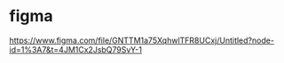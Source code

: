 # figma
https://www.figma.com/file/GNTTM1a75XqhwlTFR8UCxj/Untitled?node-id=1%3A7&t=4JM1Cx2JsbQ79SvY-1
